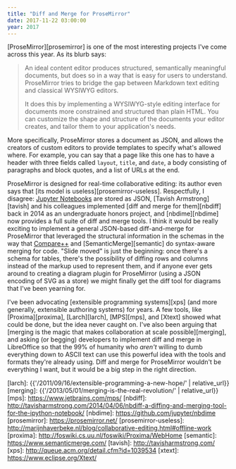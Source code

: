 ```yaml
---
title: "Diff and Merge for ProseMirror"
date: 2017-11-22 03:00:00
year: 2017
---
```


[ProseMirror][prosemirror] is one of the most interesting projects I've come across this year.
As its blurb says:

> An ideal content editor produces structured, semantically meaningful
> documents, but does so in a way that is easy for users to
> understand. ProseMirror tries to bridge the gap between Markdown
> text editing and classical WYSIWYG editors.
>
> It does this by implementing a WYSIWYG-style editing interface for
> documents more constrained and structured than plain HTML. You can
> customize the shape and structure of the documents your editor
> creates, and tailor them to your application's needs.

More specifically,
ProseMirror stores a document as JSON,
and allows the creators of custom editors to provide templates
to specify what's allowed where.
For example,
you can say that a page like this one has to have
a header with three fields called `layout`, `title`, and `date`,
a body consisting of paragraphs and block quotes,
and a list of URLs at the end.

ProseMirror is designed for real-time collaborative editing:
its author even says that [its model is useless][prosemirror-useless].
Respectfully,
I disagree:
[Jupyter Notebooks][jupyter] are stored as JSON,
[Tavish Armstrong][tavish] and his colleagues
implemented [diff and merge for them][nbdiff] back in 2014 as an undergraduate honors project,
and [nbdime][nbdime] now provides a full suite of diff and merge tools.
I think it would be really exciting to implement a general JSON-based diff-and-merge for ProseMirror
that leveraged the structural information in the schemas
in the way that [Compare++][compare] and [SemanticMerge][semantic] do syntax-aware merging for code.
"Slide moved" is just the beginning:
once there's a schema for tables,
there's the possibility of diffing rows and columns instead of the markup used to represent them,
and if anyone ever gets around to creating a diagram plugin for ProseMirror
(using a JSON encoding of SVG as a store)
we might finally get the diff tool for diagrams that I've been yearning for.

I've been advocating [extensible programming systems][xps]
(and more generally, extensible authoring systems) for years.
A few tools, like [Proxima][proxima], [Larch][larch], [MPS][mps], and [Xtext]
showed what could be done,
but the idea never caught on.
I've also been arguing that [merging is the magic that makes collaboration at scale possible][merging],
and asking (or begging) developers to implement diff and merge in LibreOffice
so that the 99% of humanity who *aren't* willing to dumb everything down to ASCII text
can use this powerful idea with the tools and formats they're already using.
Diff and merge for ProseMirror wouldn't be everything I want,
but it would be a big step in the right direction.

[compare]: http://cmpp.coodesoft.com/
[jupyter]: https://jupyter.org/
[larch]: {{'/2011/09/16/extensible-programming-a-new-hope/' | relative_url}}
[merging]: {{'/2013/05/01/merging-is-the-real-revolution/' | relative_url}}
[mps]: https://www.jetbrains.com/mps/
[nbdiff]: http://tavisharmstrong.com/2014/04/06/nbdiff-a-diffing-and-merging-tool-for-the-ipython-notebook/
[nbdime]: https://github.com/jupyter/nbdime
[prosemirror]: https://prosemirror.net/
[prosemirror-useless]: http://marijnhaverbeke.nl/blog/collaborative-editing.html#offline-work
[proxima]: http://foswiki.cs.uu.nl/foswiki/Proxima/WebHome
[semantic]: https://www.semanticmerge.com/
[tavish]: http://tavisharmstrong.com/
[xps]: http://queue.acm.org/detail.cfm?id=1039534
[xtext]: https://www.eclipse.org/Xtext/
